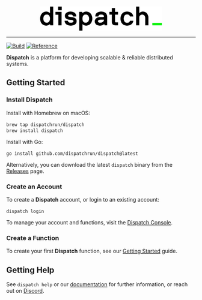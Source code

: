 <p align="center">
  <picture>
    <source media="(prefers-color-scheme: dark)" srcset="https://github.com/dispatchrun/.github/blob/main/profile/dispatch_logo_dark.png?raw=true">
    <img alt="dispatch logo" src="https://github.com/dispatchrun/.github/blob/main/profile/dispatch_logo_light.png?raw=true" height="64">
  </picture>
</p>

<hr />

[![Build](https://github.com/dispatchrun/dispatch/actions/workflows/build.yml/badge.svg?branch=main)](https://github.com/dispatchrun/dispatch/actions/workflows/build.yml)
[![Reference](https://img.shields.io/badge/API-Reference-lightblue.svg)](https://python.dispatch.run/main/reference/dispatch/)

**Dispatch** is a platform for developing scalable & reliable distributed systems.

## Getting Started

### Install Dispatch

Install with Homebrew on macOS:

```console
brew tap dispatchrun/dispatch
brew install dispatch
```

Install with Go:

```console
go install github.com/dispatchrun/dispatch@latest
```

Alternatively, you can download the latest `dispatch` binary from the
[Releases](https://github.com/dispatchrun/dispatch/releases) page.

### Create an Account

To create a **Dispatch** account, or login to an existing account:

```console
dispatch login
```

To manage your account and functions, visit the [Dispatch Console](https://console.dispatch.run).

### Create a Function

To create your first **Dispatch** function, see our
[Getting Started](https://docs.dispatch.run/getting-started/) guide.

## Getting Help

See `dispatch help` or our [documentation](https://docs.dispatch.run) for
further information, or reach out on [Discord](https://dispatch.run/discord).

